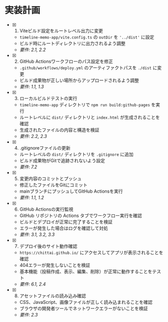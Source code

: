 # 実装計画

- [x] 1. Viteビルド設定をルートレベル出力に変更
  - `timeline-memo-app/vite.config.ts` の `outDir` を `'../dist'` に設定
  - ビルド時にルートディレクトリに出力されるよう調整
  - _要件: 2.1, 2.2_

- [x] 2. GitHub Actionsワークフローのパス設定を修正
  - `.github/workflows/deploy.yml` のアーティファクトパスを `./dist` に変更
  - ビルド成果物が正しい場所からアップロードされるよう調整
  - _要件: 1.1, 1.3_

- [x] 3. ローカルビルドテストの実行
  - `timeline-memo-app` ディレクトリで `npm run build:github-pages` を実行
  - ルートレベルに `dist/` ディレクトリと `index.html` が生成されることを確認
  - 生成されたファイルの内容と構造を検証
  - _要件: 2.2, 2.3_

- [x] 4. .gitignoreファイルの更新
  - ルートレベルの `dist/` ディレクトリを `.gitignore` に追加
  - ビルド成果物がGitで追跡されないよう設定
  - _要件: 7.2_

- [x] 5. 変更内容のコミットとプッシュ
  - 修正したファイルをGitにコミット
  - mainブランチにプッシュしてGitHub Actionsを実行
  - _要件: 1.1, 1.2_

- [x] 6. GitHub Actionsの実行監視
  - GitHub リポジトリの Actions タブでワークフロー実行を確認
  - ビルドとデプロイが正常に完了することを検証
  - エラーが発生した場合はログを確認して対処
  - _要件: 3.1, 3.2, 3.3_

- [x] 7. デプロイ後のサイト動作確認
  - `https://chittai.github.io/` にアクセスしてアプリが表示されることを確認
  - 404エラーが発生しないことを検証
  - 基本機能（投稿作成、表示、編集、削除）が正常に動作することをテスト
  - _要件: 6.1, 2.4_

- [x] 8. アセットファイルの読み込み確認
  - CSS、JavaScript、画像ファイルが正しく読み込まれることを確認
  - ブラウザの開発者ツールでネットワークエラーがないことを検証
  - _要件: 2.3_

